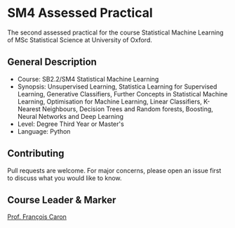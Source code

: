 # SM4 Assessed Practical
The second assessed practical for the course Statistical Machine Learning of MSc Statistical Science at University of Oxford.

## General Description
* Course: SB2.2/SM4 Statistical Machine Learning
* Synopsis: Unsupervised Learning, Statistica Learning for Supervised Learning, Generative Classifiers, Further Concepts in Statistical Machine Learning, Optimisation for Machine Learning, Linear Classifiers, K-Nearest Neighbours, Decision Trees and Random forests, Boosting, Neural Networks and Deep Learning
* Level: Degree Third Year or Master's
* Language: Python

## Contributing
Pull requests are welcome. For major concerns, please open an issue first to discuss what you would like to know.

## Course Leader & Marker
[Prof. François Caron](http://www.stats.ox.ac.uk/~caron/)

